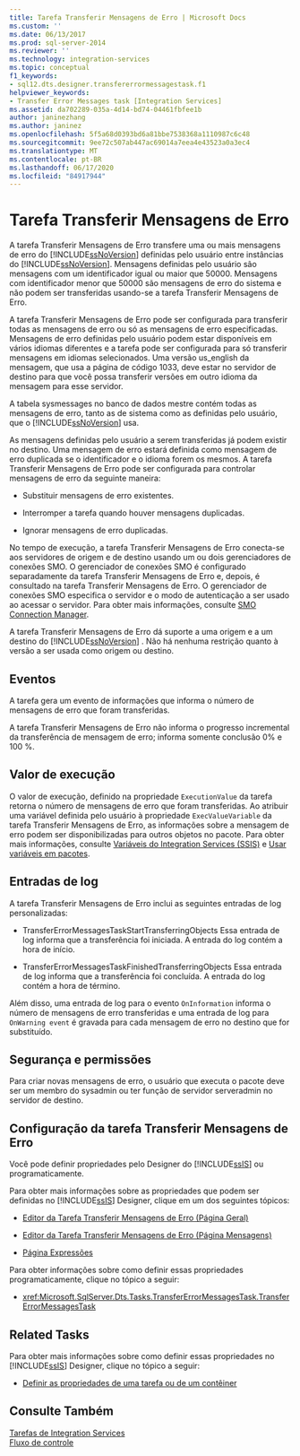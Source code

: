 ```yaml
---
title: Tarefa Transferir Mensagens de Erro | Microsoft Docs
ms.custom: ''
ms.date: 06/13/2017
ms.prod: sql-server-2014
ms.reviewer: ''
ms.technology: integration-services
ms.topic: conceptual
f1_keywords:
- sql12.dts.designer.transfererrormessagestask.f1
helpviewer_keywords:
- Transfer Error Messages task [Integration Services]
ms.assetid: da702289-035a-4d14-bd74-04461fbfee1b
author: janinezhang
ms.author: janinez
ms.openlocfilehash: 5f5a68d0393bd6a81bbe7538368a1110987c6c48
ms.sourcegitcommit: 9ee72c507ab447ac69014a7eea4e43523a0a3ec4
ms.translationtype: MT
ms.contentlocale: pt-BR
ms.lasthandoff: 06/17/2020
ms.locfileid: "84917944"
---
```

# <a name="transfer-error-messages-task"></a>Tarefa Transferir Mensagens de Erro
  A tarefa Transferir Mensagens de Erro transfere uma ou mais mensagens de erro do [!INCLUDE[ssNoVersion](../../includes/ssnoversion-md.md)] definidas pelo usuário entre instâncias do [!INCLUDE[ssNoVersion](../../includes/ssnoversion-md.md)]. Mensagens definidas pelo usuário são mensagens com um identificador igual ou maior que 50000. Mensagens com identificador menor que 50000 são mensagens de erro do sistema e não podem ser transferidas usando-se a tarefa Transferir Mensagens de Erro.  
  
 A tarefa Transferir Mensagens de Erro pode ser configurada para transferir todas as mensagens de erro ou só as mensagens de erro especificadas. Mensagens de erro definidas pelo usuário podem estar disponíveis em vários idiomas diferentes e a tarefa pode ser configurada para só transferir mensagens em idiomas selecionados. Uma versão us_english da mensagem, que usa a página de código 1033, deve estar no servidor de destino para que você possa transferir versões em outro idioma da mensagem para esse servidor.  
  
 A tabela sysmessages no banco de dados mestre contém todas as mensagens de erro, tanto as de sistema como as definidas pelo usuário, que o [!INCLUDE[ssNoVersion](../../includes/ssnoversion-md.md)] usa.  
  
 As mensagens definidas pelo usuário a serem transferidas já podem existir no destino. Uma mensagem de erro estará definida como mensagem de erro duplicada se o identificador e o idioma forem os mesmos. A tarefa Transferir Mensagens de Erro pode ser configurada para controlar mensagens de erro da seguinte maneira:  
  
-   Substituir mensagens de erro existentes.  
  
-   Interromper a tarefa quando houver mensagens duplicadas.  
  
-   Ignorar mensagens de erro duplicadas.  
  
 No tempo de execução, a tarefa Transferir Mensagens de Erro conecta-se aos servidores de origem e de destino usando um ou dois gerenciadores de conexões SMO. O gerenciador de conexões SMO é configurado separadamente da tarefa Transferir Mensagens de Erro e, depois, é consultado na tarefa Transferir Mensagens de Erro. O gerenciador de conexões SMO especifica o servidor e o modo de autenticação a ser usado ao acessar o servidor. Para obter mais informações, consulte [SMO Connection Manager](../connection-manager/smo-connection-manager.md).  
  
 A tarefa Transferir Mensagens de Erro dá suporte a uma origem e a um destino do [!INCLUDE[ssNoVersion](../../includes/ssnoversion-md.md)] . Não há nenhuma restrição quanto à versão a ser usada como origem ou destino.  
  
## <a name="events"></a>Eventos  
 A tarefa gera  um evento de informações que informa o número de mensagens de erro que foram transferidas.  
  
 A tarefa Transferir Mensagens de Erro não informa o progresso incremental da transferência de mensagem de erro; informa somente conclusão 0% e 100 %.  
  
## <a name="execution-value"></a>Valor de execução  
 O valor de execução, definido na propriedade `ExecutionValue` da tarefa retorna o número de mensagens de erro que foram transferidas. Ao atribuir uma variável definida pelo usuário à propriedade `ExecValueVariable` da tarefa Transferir Mensagens de Erro, as informações sobre a mensagem de erro podem ser disponibilizadas para outros objetos no pacote. Para obter mais informações, consulte [Variáveis do Integration Services &#40;SSIS&#41;](../integration-services-ssis-variables.md) e [Usar variáveis em pacotes](../use-variables-in-packages.md).  
  
## <a name="log-entries"></a>Entradas de log  
 A tarefa Transferir Mensagens de Erro inclui as seguintes entradas de log personalizadas:  
  
-   TransferErrorMessagesTaskStartTransferringObjects   Essa entrada de log informa que a transferência foi iniciada. A entrada do log contém a hora de início.  
  
-   TransferErrorMessagesTaskFinishedTransferringObjects    Essa entrada de log informa que a transferência foi concluída. A entrada do log contém a hora de término.  
  
 Além disso, uma entrada de log para o evento `OnInformation` informa o número de mensagens de erro transferidas e uma entrada de log para `OnWarning event` é gravada para cada mensagem de erro no destino que for substituído.  
  
## <a name="security-and-permissions"></a>Segurança e permissões  
 Para criar novas mensagens de erro, o usuário que executa o pacote deve ser um membro do sysadmin ou ter função de servidor  serveradmin no servidor de destino.  
  
## <a name="configuration-of-the-transfer-error-messages-task"></a>Configuração da tarefa Transferir Mensagens de Erro  
 Você pode definir propriedades pelo Designer do [!INCLUDE[ssIS](../../includes/ssis-md.md)] ou programaticamente.  
  
 Para obter mais informações sobre as propriedades que podem ser definidas no [!INCLUDE[ssIS](../../includes/ssis-md.md)] Designer, clique em um dos seguintes tópicos:  
  
-   [Editor da Tarefa Transferir Mensagens de Erro &#40;Página Geral&#41;](../general-page-of-integration-services-designers-options.md)  
  
-   [Editor da Tarefa Transferir Mensagens de Erro &#40;Página Mensagens&#41;](../transfer-error-messages-task-editor-messages-page.md)  
  
-   [Página Expressões](../expressions/expressions-page.md)  
  
 Para obter informações sobre como definir essas propriedades programaticamente, clique no tópico a seguir:  
  
-   <xref:Microsoft.SqlServer.Dts.Tasks.TransferErrorMessagesTask.TransferErrorMessagesTask>  
  
## <a name="related-tasks"></a>Related Tasks  
 Para obter mais informações sobre como definir essas propriedades no [!INCLUDE[ssIS](../../includes/ssis-md.md)] Designer, clique no tópico a seguir:  
  
-   [Definir as propriedades de uma tarefa ou de um contêiner](../set-the-properties-of-a-task-or-container.md)  
  
## <a name="see-also"></a>Consulte Também  
 [Tarefas de Integration Services](integration-services-tasks.md)   
 [Fluxo de controle](control-flow.md)  
  
  
